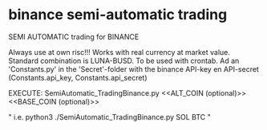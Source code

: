 # binance semi-automatic trading 
SEMI AUTOMATIC trading for BINANCE

Always use at own risc!!!
Works with real currency at market value.
Standard combination is LUNA-BUSD.
To be used with crontab.
Ad an 'Constants.py' in the 'Secret'-folder with the binance API-key en API-secret
(Constants.api_key, Constants.api_secret)


EXECUTE: SemiAutomatic_TradingBinance.py <<ALT_COIN (optional)>> <<BASE_COIN (optional)>>

" i.e. python3 ./SemiAutomatic_TradingBinance.py SOL BTC "
